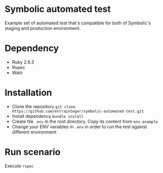 # Symbolic automated test

Example set of automated test that's compatible for both of Symbolic's staging and production environment.

# Dependency
- Ruby 2.6.3
- Rspec
- Watir

# Installation

- Clone the repository `git clone https://github.com/extrainteger/symbolic-automated-test.git`
- Install dependency `bundle install`
- Create file `.env` in the root directory. Copy its content from `env.example`
- Change your ENV variables in `.env` in order to run the test against different environment

# Run scenario

Execute `rspec`